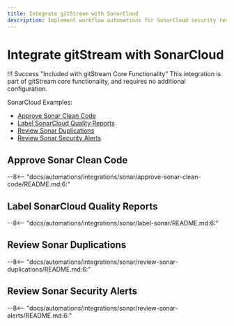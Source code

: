 ```yaml
---
title: Integrate gitStream with SonarCloud
description: Implement workflow automations for SonarCloud security reviews.
---
```

# Integrate gitStream with SonarCloud

!!! Success "Included with gitStream Core Functionality"
    This integration is part of gitStream core functionality, and requires no additional configuration.

SonarCloud Examples:

* [Approve Sonar Clean Code](#approve-sonar-clean-code)
* [Label SonarCloud Quality Reports](#label-sonar)
* [Review Sonar Duplications](#review-sonar-duplications)
* [Review Sonar Security Alerts](#review-sonar-alerts)

<a name="approve-sonar-clean-code"></a>
## Approve Sonar Clean Code
--8<-- "docs/automations/integrations/sonar/approve-sonar-clean-code/README.md:6:"

<a name="label-sonar"></a>
## Label SonarCloud Quality Reports
--8<-- "docs/automations/integrations/sonar/label-sonar/README.md:6:"

<a name="review-sonar-duplications"></a>
## Review Sonar Duplications
--8<-- "docs/automations/integrations/sonar/review-sonar-duplications/README.md:6:"

<a name="review-sonar-alerts"></a>
## Review Sonar Security Alerts
--8<-- "docs/automations/integrations/sonar/review-sonar-alerts/README.md:6:"
